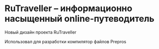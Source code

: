 # RuTraveller – информационно насыщенный online-путеводитель

Новый дизайн проекта RuTraveller

Использовал для разработки компилятор файлов Prepros
